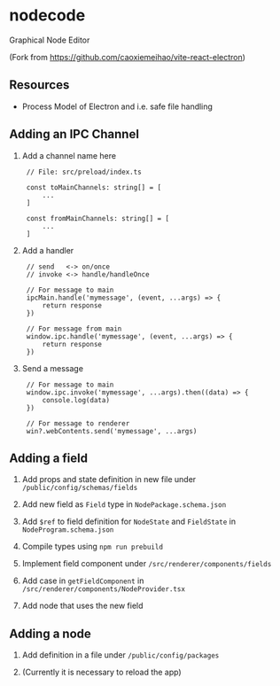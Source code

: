 # nodecode
Graphical Node Editor


(Fork from https://github.com/caoxiemeihao/vite-react-electron)

## Resources

- Process Model of Electron and i.e. safe file handling

## Adding an IPC Channel

1. Add a channel name here

		// File: src/preload/index.ts

		const toMainChannels: string[] = [
			...
		]

		const fromMainChannels: string[] = [
			...
		]

1. Add a handler

		// send   <-> on/once
		// invoke <-> handle/handleOnce

		// For message to main
		ipcMain.handle('mymessage', (event, ...args) => {
			return response
		})

		// For message from main
		window.ipc.handle('mymessage', (event, ...args) => {
			return response
		})

1. Send a message

		// For message to main
		window.ipc.invoke('mymessage', ...args).then((data) => {
			console.log(data)
		})

		// For message to renderer
    	win?.webContents.send('mymessage', ...args)


## Adding a field

1. Add props and state definition in new file under `/public/config/schemas/fields`

1. Add new field as `Field` type in `NodePackage.schema.json`

1. Add `$ref` to field definition for `NodeState` and `FieldState` in `NodeProgram.schema.json`

1. Compile types using `npm run prebuild`

1. Implement field component under `/src/renderer/components/fields`

1. Add case in `getFieldComponent` in `/src/renderer/components/NodeProvider.tsx`

1. Add node that uses the new field

## Adding a node

1. Add definition in a file under `/public/config/packages`

1. (Currently it is necessary to reload the app)